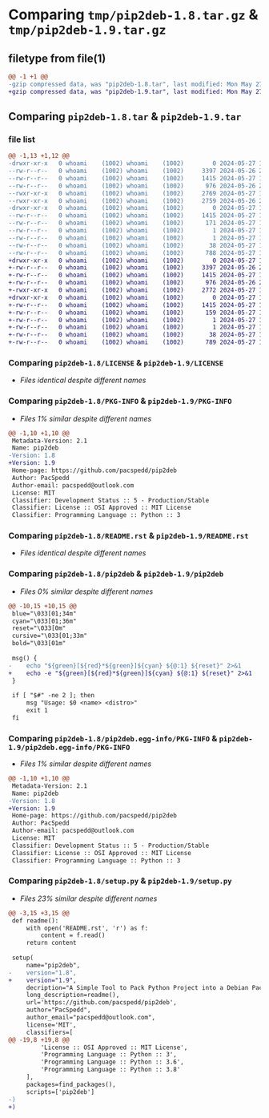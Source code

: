 # Comparing `tmp/pip2deb-1.8.tar.gz` & `tmp/pip2deb-1.9.tar.gz`

## filetype from file(1)

```diff
@@ -1 +1 @@
-gzip compressed data, was "pip2deb-1.8.tar", last modified: Mon May 27 14:48:43 2024, max compression
+gzip compressed data, was "pip2deb-1.9.tar", last modified: Mon May 27 14:56:50 2024, max compression
```

## Comparing `pip2deb-1.8.tar` & `pip2deb-1.9.tar`

### file list

```diff
@@ -1,13 +1,12 @@
-drwxr-xr-x   0 whoami    (1002) whoami    (1002)        0 2024-05-27 14:48:43.771734 pip2deb-1.8/
--rw-r--r--   0 whoami    (1002) whoami    (1002)     3397 2024-05-26 20:11:06.000000 pip2deb-1.8/LICENSE
--rw-r--r--   0 whoami    (1002) whoami    (1002)     1415 2024-05-27 14:48:43.771734 pip2deb-1.8/PKG-INFO
--rw-r--r--   0 whoami    (1002) whoami    (1002)      976 2024-05-26 20:09:37.000000 pip2deb-1.8/README.rst
--rwxr-xr-x   0 whoami    (1002) whoami    (1002)     2769 2024-05-27 14:48:06.000000 pip2deb-1.8/pip2deb
--rwxr-xr-x   0 whoami    (1002) whoami    (1002)     2759 2024-05-26 21:15:49.000000 pip2deb-1.8/pip2deb-sub
-drwxr-xr-x   0 whoami    (1002) whoami    (1002)        0 2024-05-27 14:48:43.771734 pip2deb-1.8/pip2deb.egg-info/
--rw-r--r--   0 whoami    (1002) whoami    (1002)     1415 2024-05-27 14:48:43.000000 pip2deb-1.8/pip2deb.egg-info/PKG-INFO
--rw-r--r--   0 whoami    (1002) whoami    (1002)      171 2024-05-27 14:48:43.000000 pip2deb-1.8/pip2deb.egg-info/SOURCES.txt
--rw-r--r--   0 whoami    (1002) whoami    (1002)        1 2024-05-27 14:48:43.000000 pip2deb-1.8/pip2deb.egg-info/dependency_links.txt
--rw-r--r--   0 whoami    (1002) whoami    (1002)        1 2024-05-27 14:48:43.000000 pip2deb-1.8/pip2deb.egg-info/top_level.txt
--rw-r--r--   0 whoami    (1002) whoami    (1002)       38 2024-05-27 14:48:43.771734 pip2deb-1.8/setup.cfg
--rw-r--r--   0 whoami    (1002) whoami    (1002)      788 2024-05-27 14:42:29.000000 pip2deb-1.8/setup.py
+drwxr-xr-x   0 whoami    (1002) whoami    (1002)        0 2024-05-27 14:56:50.789019 pip2deb-1.9/
+-rw-r--r--   0 whoami    (1002) whoami    (1002)     3397 2024-05-26 20:11:06.000000 pip2deb-1.9/LICENSE
+-rw-r--r--   0 whoami    (1002) whoami    (1002)     1415 2024-05-27 14:56:50.789019 pip2deb-1.9/PKG-INFO
+-rw-r--r--   0 whoami    (1002) whoami    (1002)      976 2024-05-26 20:09:37.000000 pip2deb-1.9/README.rst
+-rwxr-xr-x   0 whoami    (1002) whoami    (1002)     2772 2024-05-27 14:55:09.000000 pip2deb-1.9/pip2deb
+drwxr-xr-x   0 whoami    (1002) whoami    (1002)        0 2024-05-27 14:56:50.789019 pip2deb-1.9/pip2deb.egg-info/
+-rw-r--r--   0 whoami    (1002) whoami    (1002)     1415 2024-05-27 14:56:50.000000 pip2deb-1.9/pip2deb.egg-info/PKG-INFO
+-rw-r--r--   0 whoami    (1002) whoami    (1002)      159 2024-05-27 14:56:50.000000 pip2deb-1.9/pip2deb.egg-info/SOURCES.txt
+-rw-r--r--   0 whoami    (1002) whoami    (1002)        1 2024-05-27 14:56:50.000000 pip2deb-1.9/pip2deb.egg-info/dependency_links.txt
+-rw-r--r--   0 whoami    (1002) whoami    (1002)        1 2024-05-27 14:56:50.000000 pip2deb-1.9/pip2deb.egg-info/top_level.txt
+-rw-r--r--   0 whoami    (1002) whoami    (1002)       38 2024-05-27 14:56:50.789019 pip2deb-1.9/setup.cfg
+-rw-r--r--   0 whoami    (1002) whoami    (1002)      789 2024-05-27 14:56:38.000000 pip2deb-1.9/setup.py
```

### Comparing `pip2deb-1.8/LICENSE` & `pip2deb-1.9/LICENSE`

 * *Files identical despite different names*

### Comparing `pip2deb-1.8/PKG-INFO` & `pip2deb-1.9/PKG-INFO`

 * *Files 1% similar despite different names*

```diff
@@ -1,10 +1,10 @@
 Metadata-Version: 2.1
 Name: pip2deb
-Version: 1.8
+Version: 1.9
 Home-page: https://github.com/pacspedd/pip2deb
 Author: PacSpedd
 Author-email: pacspedd@outlook.com
 License: MIT
 Classifier: Development Status :: 5 - Production/Stable
 Classifier: License :: OSI Approved :: MIT License
 Classifier: Programming Language :: Python :: 3
```

### Comparing `pip2deb-1.8/README.rst` & `pip2deb-1.9/README.rst`

 * *Files identical despite different names*

### Comparing `pip2deb-1.8/pip2deb` & `pip2deb-1.9/pip2deb`

 * *Files 0% similar despite different names*

```diff
@@ -10,15 +10,15 @@
 blue="\033[01;34m"
 cyan="\033[01;36m"
 reset="\033[0m"
 cursive="\033[01;33m"
 bold="\033[01m"
 
 msg() {
-    echo "${green}[${red}*${green}]${cyan} ${@:1} ${reset}" 2>&1
+    echo -e "${green}[${red}*${green}]${cyan} ${@:1} ${reset}" 2>&1
 }
 
 if [ "$#" -ne 2 ]; then
     msg "Usage: $0 <name> <distro>"
     exit 1
 fi
```

### Comparing `pip2deb-1.8/pip2deb.egg-info/PKG-INFO` & `pip2deb-1.9/pip2deb.egg-info/PKG-INFO`

 * *Files 1% similar despite different names*

```diff
@@ -1,10 +1,10 @@
 Metadata-Version: 2.1
 Name: pip2deb
-Version: 1.8
+Version: 1.9
 Home-page: https://github.com/pacspedd/pip2deb
 Author: PacSpedd
 Author-email: pacspedd@outlook.com
 License: MIT
 Classifier: Development Status :: 5 - Production/Stable
 Classifier: License :: OSI Approved :: MIT License
 Classifier: Programming Language :: Python :: 3
```

### Comparing `pip2deb-1.8/setup.py` & `pip2deb-1.9/setup.py`

 * *Files 23% similar despite different names*

```diff
@@ -3,15 +3,15 @@
 def readme():
     with open('README.rst', 'r') as f:
         content = f.read()
     return content
 
 setup(
     name="pip2deb",
-    version="1.8",
+    version="1.9",
     decription="A Simple Tool to Pack Python Project into a Debian Package, For Debian/Ubuntu and Termux",
     long_description=readme(),
     url='https://github.com/pacspedd/pip2deb',
     author="PacSpedd",
     author_email="pacspedd@outlook.com",
     license='MIT',
     classifiers=[
@@ -19,8 +19,8 @@
         'License :: OSI Approved :: MIT License',
         'Programming Language :: Python :: 3',
         'Programming Language :: Python :: 3.6',
         'Programming Language :: Python :: 3.8'
     ],
     packages=find_packages(),
     scripts=['pip2deb']
-)
+)
```


